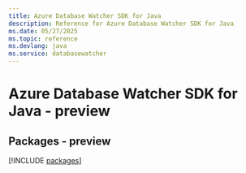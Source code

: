 ```yaml
---
title: Azure Database Watcher SDK for Java
description: Reference for Azure Database Watcher SDK for Java
ms.date: 05/27/2025
ms.topic: reference
ms.devlang: java
ms.service: databasewatcher
---
```

# Azure Database Watcher SDK for Java - preview
## Packages - preview
[!INCLUDE [packages](database-watcher-index.md)]